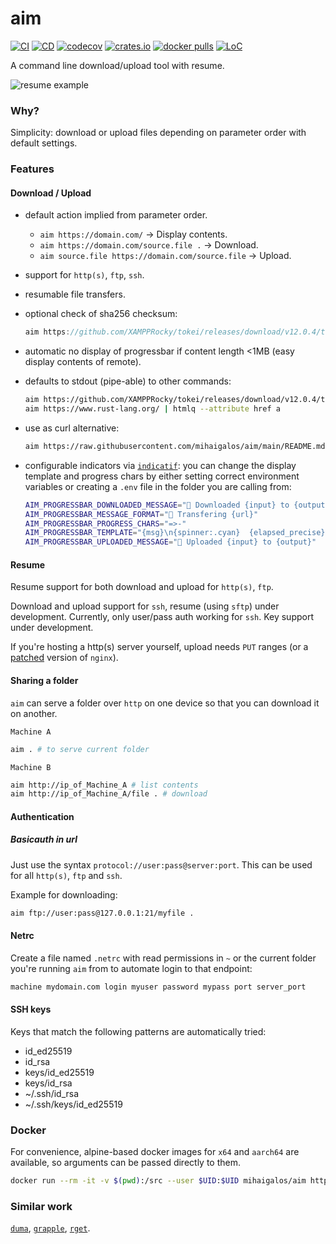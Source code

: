 # aim
[![CI](https://github.com/mihaigalos/aim/actions/workflows/ci.yaml/badge.svg)](https://github.com/mihaigalos/aim/actions/workflows/ci.yaml)
[![CD](https://github.com/mihaigalos/aim/actions/workflows/cd.yaml/badge.svg)](https://github.com/mihaigalos/aim/actions/workflows/cd.yaml)
[![codecov](https://codecov.io/gh/mihaigalos/aim/branch/main/graph/badge.svg?token=CYCF96JIOH)](https://codecov.io/gh/mihaigalos/aim)
[![crates.io](https://img.shields.io/crates/d/aim.svg)](https://crates.io/crates/aim)
[![docker pulls](https://img.shields.io/docker/pulls/mihaigalos/aim)](https://hub.docker.com/r/mihaigalos/aim)
[![LoC](https://tokei.rs/b1/github/mihaigalos/aim)](https://github.com/mihaigalos/aim)

A command line download/upload tool with resume.

![resume example](screenshots/aim.gif)

### Why?
Simplicity: download or upload files depending on parameter order with default settings.

### Features

#### Download / Upload
* default action implied from parameter order.
  * `aim https://domain.com/` -> Display contents.
  * `aim https://domain.com/source.file .` -> Download.
  * `aim source.file https://domain.com/source.file` -> Upload.
* support for `http(s)`, `ftp`, `ssh`.
* resumable file transfers.
* optional check of sha256 checksum:
  ```rust
  aim https://github.com/XAMPPRocky/tokei/releases/download/v12.0.4/tokei-x86_64-unknown-linux-gnu.tar.gz . 0e0f0d7139c8c7e3ff20cb243e94bc5993517d88e8be8d59129730607d5c631b
  ```
* automatic no display of progressbar if content length <1MB (easy display contents of remote).

* defaults to stdout (pipe-able) to other commands:
  ```bash
  aim https://github.com/XAMPPRocky/tokei/releases/download/v12.0.4/tokei-x86_64-unknown-linux-gnu.tar.gz | tar xvz
  aim https://www.rust-lang.org/ | htmlq --attribute href a
  ```
* use as curl alternative:
  ```bash
  aim https://raw.githubusercontent.com/mihaigalos/aim/main/README.md
  ```
* configurable indicators via [`indicatif`](https://crates.io/crates/indicatif): you can change the display template and progress chars by either setting correct environment variables or creating a `.env` file in the folder you are calling from:
  ```bash
  AIM_PROGRESSBAR_DOWNLOADED_MESSAGE="🎯 Downloaded {input} to {output}"
  AIM_PROGRESSBAR_MESSAGE_FORMAT="🎯 Transfering {url}"
  AIM_PROGRESSBAR_PROGRESS_CHARS="=>-"
  AIM_PROGRESSBAR_TEMPLATE="{msg}\n{spinner:.cyan}  {elapsed_precise} ▕{bar:.white}▏ {bytes}/{total_bytes}  {bytes_per_sec}  ETA {eta}."
  AIM_PROGRESSBAR_UPLOADED_MESSAGE="🎯 Uploaded {input} to {output}"
  ```

#### Resume
Resume support for both download and upload for `http(s)`, `ftp`.

Download and upload support for `ssh`, resume (using `sftp`) under development.
Currently, only user/pass auth working for `ssh`. Key support under development.

If you're hosting a http(s) server yourself, upload needs `PUT` ranges (or a [patched](https://github.com/arut/nginx-patches) version of `nginx`).

#### Sharing a folder

`aim` can serve a folder over `http` on one device so that you can download it on another.

`Machine A`
```bash
aim . # to serve current folder
```

`Machine B`
```bash
aim http://ip_of_Machine_A # list contents
aim http://ip_of_Machine_A/file . # download
```



#### Authentication

##### Basicauth in url

Just use the syntax `protocol://user:pass@server:port`. This can be used for all `http(s)`, `ftp` and `ssh`.

Example for downloading:

```bash
aim ftp://user:pass@127.0.0.1:21/myfile .
```

#### Netrc

Create a file named `.netrc` with read permissions in `~` or the current folder you're running `aim` from to automate login to that endpoint:
```bash
machine mydomain.com login myuser password mypass port server_port
```

#### SSH keys

Keys that match the following patterns are automatically tried:
* id_ed25519
* id_rsa
* keys/id_ed25519
* keys/id_rsa
* ~/.ssh/id_rsa
* ~/.ssh/keys/id_ed25519

### Docker

For convenience, alpine-based docker images for `x64` and `aarch64` are available, so arguments can be passed directly to them.

```bash
docker run --rm -it -v $(pwd):/src --user $UID:$UID mihaigalos/aim https://raw.githubusercontent.com/mihaigalos/aim/main/LICENSE.md
```
### Similar work
[`duma`](https://github.com/mattgathu/duma), [`grapple`](https://github.com/daveallie/grapple), [`rget`](https://github.com/Arcterus/rget).
